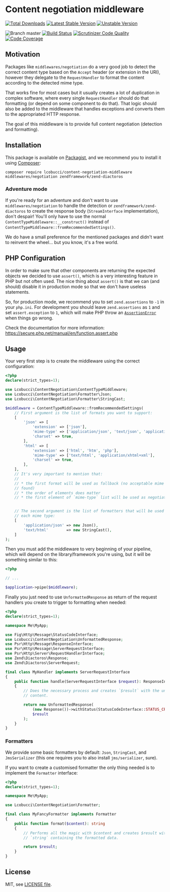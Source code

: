 # Content negotiation middleware

[![Total Downloads](https://img.shields.io/packagist/dt/lcobucci/content-negotiation-middleware.svg?style=flat-square)](https://packagist.org/packages/lcobucci/content-negotiation-middleware)
[![Latest Stable Version](https://img.shields.io/packagist/v/lcobucci/content-negotiation-middleware.svg?style=flat-square)](https://packagist.org/packages/lcobucci/content-negotiation-middleware)
[![Unstable Version](https://img.shields.io/packagist/vpre/lcobucci/content-negotiation-middleware.svg?style=flat-square)](https://packagist.org/packages/lcobucci/content-negotiation-middleware)

![Branch master](https://img.shields.io/badge/branch-master-brightgreen.svg?style=flat-square)
[![Build Status](https://img.shields.io/travis/lcobucci/content-negotiation-middleware/master.svg?style=flat-square)](http://travis-ci.org/#!/lcobucci/content-negotiation-middleware)
[![Scrutinizer Code Quality](https://img.shields.io/scrutinizer/g/lcobucci/content-negotiation-middleware/master.svg?style=flat-square)](https://scrutinizer-ci.com/g/lcobucci/content-negotiation-middleware/?branch=master)
[![Code Coverage](https://img.shields.io/scrutinizer/coverage/g/lcobucci/content-negotiation-middleware/master.svg?style=flat-square)](https://scrutinizer-ci.com/g/lcobucci/content-negotiation-middleware/?branch=master)

## Motivation

Packages like `middlewares/negotiation` do a very good job to detect the correct
content type based on the `Accept` header (or extension in the URI), however they
delegate to the `RequestHandler` to format the content according to the detected
mime type.

That works fine for most cases but it usually creates a lot of duplication in
complex software, where every single `RequestHandler` should do that formatting
(or depend on some component to do that). That logic should also be added to the
middleware that handles exceptions and converts them to the appropriated HTTP
response.

The goal of this middleware is to provide full content negotiation (detection
and formatting).

## Installation

This package is available on [Packagist](http://packagist.org/packages/lcobucci/content-negotiation-middleware),
and we recommend you to install it using [Composer](http://getcomposer.org):

```shell
composer require lcobucci/content-negotiation-middleware middlewares/negotiation zendframework/zend-diactoros
```

### Adventure mode

If you're ready for an adventure and don't want to use `middlewares/negotiation`
to handle the detection or `zendframework/zend-diactoros` to create the response
body (`StreamInterface` implementation), don't despair! You'll only have to use
the normal `ContentTypeMiddleware::__construct()` instead of
`ContentTypeMiddleware::fromRecommendedSettings()`.

We do have a small preference for the mentioned packages and didn't want to reinvent
the wheel... but you know, it's a free world.

## PHP Configuration

In order to make sure that other components are returning the expected objects we decided
to use `assert()`, which is a very interesting feature in PHP but not often used.
The nice thing about `assert()` is that we can (and should) disable it in production mode
so that we don't have useless statements.

So, for production mode, we recommend you to set `zend.assertions` to `-1` in your `php.ini`.
For development you should leave `zend.assertions` as `1` and set `assert.exception` to `1`, which
will make PHP throw an [`AssertionError`](https://secure.php.net/manual/en/class.assertionerror.php)
when things go wrong.

Check the documentation for more information: https://secure.php.net/manual/en/function.assert.php

## Usage

Your very first step is to create the middleware using the correct configuration:

```php
<?php
declare(strict_types=1);

use Lcobucci\ContentNegotiation\ContentTypeMiddleware;
use Lcobucci\ContentNegotiation\Formatter\Json;
use Lcobucci\ContentNegotiation\Formatter\StringCast;

$middleware = ContentTypeMiddleware::fromRecommendedSettings(
    // First argument is the list of formats you want to support:
    [
        'json' => [
            'extension' => ['json'],
            'mime-type' => ['application/json', 'text/json', 'application/x-json'],
            'charset' => true,
        ],
        'html' => [
            'extension' => ['html', 'htm', 'php'],
            'mime-type' => ['text/html', 'application/xhtml+xml'],
            'charset' => true,
        ],
    ],
    // It's very important to mention that:
    //
    // * the first format will be used as fallback (no acceptable mime type
    // found)
    // * the order of elements does matter
    // * the first element of `mime-type` list will be used as negotiated type


    // The second argument is the list of formatters that will be used for
    // each mime type:
    [
        'application/json' => new Json(),
        'text/html'        => new StringCast(),
    ]
);
```

Then you must add the middleware to very beginning of your pipeline, which will
depend on the library/framework you're using, but it will be something similar
to this:

```php
<?php

// ...

$application->pipe($middleware);
```

Finally you just need to use `UnformattedResponse` as return of the request
handlers you create to trigger to formatting when needed:

```php
<?php
declare(strict_types=1);

namespace Me\MyApp;

use Fig\Http\Message\StatusCodeInterface;
use Lcobucci\ContentNegotiation\UnformattedResponse;
use Psr\Http\Message\ResponseInterface;
use Psr\Http\Message\ServerRequestInterface;
use Psr\Http\Server\RequestHandlerInterface;
use Zend\Diactoros\Response;
use Zend\Diactoros\ServerRequest;

final class MyHandler implements ServerRequestInterface
{
    public function handle(ServerRequestInterface $request): ResponseInterface
    {
        // Does the necessary process and creates `$result` with the unformatted
        // content.

        return new UnformattedResponse(
            (new Response())->withStatus(StatusCodeInterface::STATUS_CREATED),
            $result
        );
    }
}
```

### Formatters

We provide some basic formatters by default: `Json`, `StringCast`, and
`JmsSerializer` (this one requires you to also install `jms/serializer`, sure).

If you want to create a customised formatter the only thing needed is to
implement the `Formatter` interface:

```php
<?php
declare(strict_types=1);

namespace Me\MyApp;

use Lcobucci\ContentNegotiation\Formatter;

final class MyFancyFormatter implements Formatter
{
    public function format($content): string
    {
        // Performs all the magic with $content and creates $result with a
        // `string` containing the formatted data.

        return $result;
    }
}
```

## License

MIT, see [LICENSE file](https://github.com/lcobucci/content-negotiation-middleware/blob/master/LICENSE).

